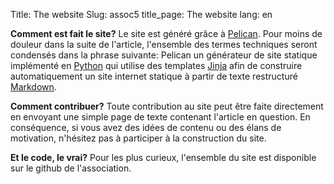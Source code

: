 Title: The website
Slug: assoc5
title_page: The website
lang: en 

__Comment est fait le site?__
Le site est généré grâce à [Pelican](http://docs.getpelican.com/en/stable/). Pour moins de douleur dans la suite de l'article, l'ensemble des termes techniques seront condensés dans la phrase suivante: Pelican un générateur de site statique implémenté en [Python](https://fr.wikipedia.org/wiki/Python_(langage)) qui utilise des templates [Jinja](https://www.fullstackpython.com/jinja2.html) afin de construire automatiquement un site internet statique à partir de texte restructuré [Markdown](https://fr.wikipedia.org/wiki/Markdown).

__Comment contribuer?__
Toute contribution au site peut être faite directement en envoyant une simple page de texte contenant l'article en question. En conséquence, si vous avez des idées de contenu ou des élans de motivation, n'hésitez pas à participer à la construction du site.

__Et le code, le vrai?__
Pour les plus curieux, l'ensemble du site est disponible sur le github de l'association.
